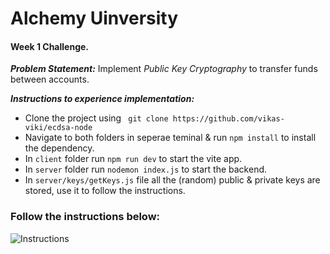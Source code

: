 # Alchemy Uinversity 
#### Week 1 Challenge.

***Problem Statement:*** Implement *Public Key Cryptography* to transfer funds between accounts.

***Instructions to experience implementation:***

- Clone the project using ` git clone https://github.com/vikas-viki/ecdsa-node`
- Navigate to both folders in seperae teminal & run `npm install` to install the dependency.
- In `client` folder run `npm run dev` to start the vite app.
- In `server` folder run `nodemon index.js` to start the backend.
- In `server/keys/getKeys.js` file all the (random) public & private keys are stored, use it to follow the instructions.
### Follow the instructions below: 

![Instructions](https://i.ibb.co/QHL4zWq/instructions.png)